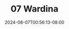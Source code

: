 --- 
title: "07 Wardina"
description: "video bokeh 07 Wardina   durasi panjang new"
date: 2024-08-07T00:56:13-08:00
file_code: "2196sq2mg68y"
draft: false
cover: "0tdui5glcdi67kan.jpg"
tags: ["Wardina", "bokep-indo", "bokep-viral", "bokep-ig"]
length: 12
fld_id: "1398218"
foldername: ".Wardina Hijab mantap  25 Video"
categories: [".Wardina Hijab mantap  25 Video"]
views: 40
---